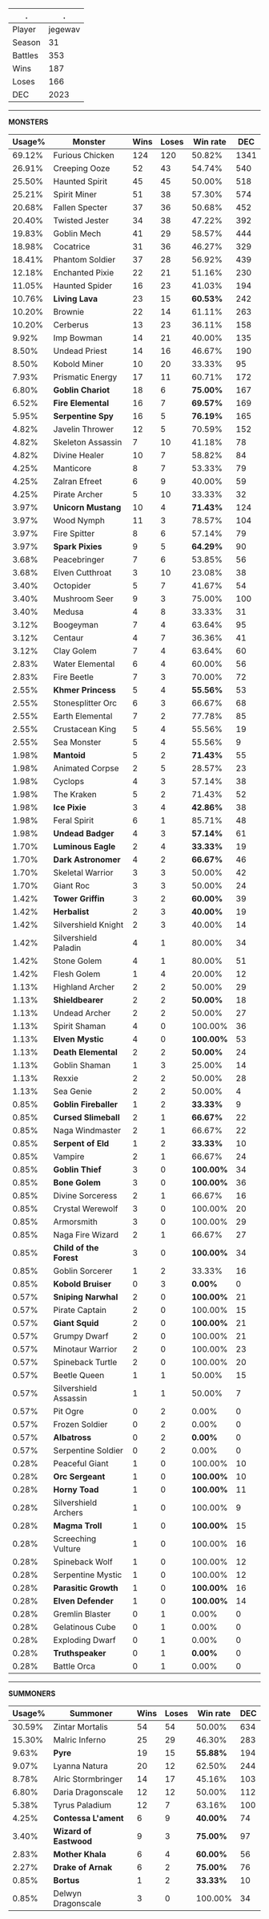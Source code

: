 .|.
|-|-
Player|jegewav
Season|31
Battles|353
Wins|187
Loses|166
DEC|2023

---
**MONSTERS**

Usage%|Monster|Wins|Loses|Win rate|DEC|
-|-|-|-|-|-|
69.12%|Furious Chicken|124|120|50.82%|1341|
26.91%|Creeping Ooze|52|43|54.74%|540|
25.50%|Haunted Spirit|45|45|50.00%|518|
25.21%|Spirit Miner|51|38|57.30%|574|
20.68%|Fallen Specter|37|36|50.68%|452|
20.40%|Twisted Jester|34|38|47.22%|392|
19.83%|Goblin Mech|41|29|58.57%|444|
18.98%|Cocatrice|31|36|46.27%|329|
18.41%|Phantom Soldier|37|28|56.92%|439|
12.18%|Enchanted Pixie|22|21|51.16%|230|
11.05%|Haunted Spider|16|23|41.03%|194|
10.76%|**Living Lava**|23|15|**60.53%**|242|
10.20%|Brownie|22|14|61.11%|263|
10.20%|Cerberus|13|23|36.11%|158|
9.92%|Imp Bowman|14|21|40.00%|135|
8.50%|Undead Priest|14|16|46.67%|190|
8.50%|Kobold Miner|10|20|33.33%|95|
7.93%|Prismatic Energy|17|11|60.71%|172|
6.80%|**Goblin Chariot**|18|6|**75.00%**|167|
6.52%|**Fire Elemental**|16|7|**69.57%**|169|
5.95%|**Serpentine Spy**|16|5|**76.19%**|165|
4.82%|Javelin Thrower|12|5|70.59%|152|
4.82%|Skeleton Assassin|7|10|41.18%|78|
4.82%|Divine Healer|10|7|58.82%|84|
4.25%|Manticore|8|7|53.33%|79|
4.25%|Zalran Efreet|6|9|40.00%|59|
4.25%|Pirate Archer|5|10|33.33%|32|
3.97%|**Unicorn Mustang**|10|4|**71.43%**|124|
3.97%|Wood Nymph|11|3|78.57%|104|
3.97%|Fire Spitter|8|6|57.14%|79|
3.97%|**Spark Pixies**|9|5|**64.29%**|90|
3.68%|Peacebringer|7|6|53.85%|56|
3.68%|Elven Cutthroat|3|10|23.08%|38|
3.40%|Octopider|5|7|41.67%|54|
3.40%|Mushroom Seer|9|3|75.00%|100|
3.40%|Medusa|4|8|33.33%|31|
3.12%|Boogeyman|7|4|63.64%|95|
3.12%|Centaur|4|7|36.36%|41|
3.12%|Clay Golem|7|4|63.64%|60|
2.83%|Water Elemental|6|4|60.00%|56|
2.83%|Fire Beetle|7|3|70.00%|72|
2.55%|**Khmer Princess**|5|4|**55.56%**|53|
2.55%|Stonesplitter Orc|6|3|66.67%|68|
2.55%|Earth Elemental|7|2|77.78%|85|
2.55%|Crustacean King|5|4|55.56%|19|
2.55%|Sea Monster|5|4|55.56%|9|
1.98%|**Mantoid**|5|2|**71.43%**|55|
1.98%|Animated Corpse|2|5|28.57%|23|
1.98%|Cyclops|4|3|57.14%|38|
1.98%|The Kraken|5|2|71.43%|52|
1.98%|**Ice Pixie**|3|4|**42.86%**|38|
1.98%|Feral Spirit|6|1|85.71%|48|
1.98%|**Undead Badger**|4|3|**57.14%**|61|
1.70%|**Luminous Eagle**|2|4|**33.33%**|19|
1.70%|**Dark Astronomer**|4|2|**66.67%**|46|
1.70%|Skeletal Warrior|3|3|50.00%|42|
1.70%|Giant Roc|3|3|50.00%|24|
1.42%|**Tower Griffin**|3|2|**60.00%**|39|
1.42%|**Herbalist**|2|3|**40.00%**|19|
1.42%|Silvershield Knight|2|3|40.00%|14|
1.42%|Silvershield Paladin|4|1|80.00%|34|
1.42%|Stone Golem|4|1|80.00%|51|
1.42%|Flesh Golem|1|4|20.00%|12|
1.13%|Highland Archer|2|2|50.00%|29|
1.13%|**Shieldbearer**|2|2|**50.00%**|18|
1.13%|Undead Archer|2|2|50.00%|27|
1.13%|Spirit Shaman|4|0|100.00%|36|
1.13%|**Elven Mystic**|4|0|**100.00%**|53|
1.13%|**Death Elemental**|2|2|**50.00%**|24|
1.13%|Goblin Shaman|1|3|25.00%|14|
1.13%|Rexxie|2|2|50.00%|28|
1.13%|Sea Genie|2|2|50.00%|4|
0.85%|**Goblin Fireballer**|1|2|**33.33%**|9|
0.85%|**Cursed Slimeball**|2|1|**66.67%**|22|
0.85%|Naga Windmaster|2|1|66.67%|22|
0.85%|**Serpent of Eld**|1|2|**33.33%**|10|
0.85%|Vampire|2|1|66.67%|24|
0.85%|**Goblin Thief**|3|0|**100.00%**|34|
0.85%|**Bone Golem**|3|0|**100.00%**|36|
0.85%|Divine Sorceress|2|1|66.67%|16|
0.85%|Crystal Werewolf|3|0|100.00%|20|
0.85%|Armorsmith|3|0|100.00%|29|
0.85%|Naga Fire Wizard|2|1|66.67%|27|
0.85%|**Child of the Forest**|3|0|**100.00%**|34|
0.85%|Goblin Sorcerer|1|2|33.33%|16|
0.85%|**Kobold Bruiser**|0|3|**0.00%**|0|
0.57%|**Sniping Narwhal**|2|0|**100.00%**|21|
0.57%|Pirate Captain|2|0|100.00%|15|
0.57%|**Giant Squid**|2|0|**100.00%**|21|
0.57%|Grumpy Dwarf|2|0|100.00%|21|
0.57%|Minotaur Warrior|2|0|100.00%|23|
0.57%|Spineback Turtle|2|0|100.00%|20|
0.57%|Beetle Queen|1|1|50.00%|15|
0.57%|Silvershield Assassin|1|1|50.00%|7|
0.57%|Pit Ogre|0|2|0.00%|0|
0.57%|Frozen Soldier|0|2|0.00%|0|
0.57%|**Albatross**|0|2|**0.00%**|0|
0.57%|Serpentine Soldier|0|2|0.00%|0|
0.28%|Peaceful Giant|1|0|100.00%|10|
0.28%|**Orc Sergeant**|1|0|**100.00%**|10|
0.28%|**Horny Toad**|1|0|**100.00%**|11|
0.28%|Silvershield Archers|1|0|100.00%|9|
0.28%|**Magma Troll**|1|0|**100.00%**|15|
0.28%|Screeching Vulture|1|0|100.00%|16|
0.28%|Spineback Wolf|1|0|100.00%|12|
0.28%|Serpentine Mystic|1|0|100.00%|12|
0.28%|**Parasitic Growth**|1|0|**100.00%**|16|
0.28%|**Elven Defender**|1|0|**100.00%**|14|
0.28%|Gremlin Blaster|0|1|0.00%|0|
0.28%|Gelatinous Cube|0|1|0.00%|0|
0.28%|Exploding Dwarf|0|1|0.00%|0|
0.28%|**Truthspeaker**|0|1|**0.00%**|0|
0.28%|Battle Orca|0|1|0.00%|0|

---
**SUMMONERS**

Usage%|Summoner|Wins|Loses|Win rate|DEC|
-|-|-|-|-|-|
30.59%|Zintar Mortalis|54|54|50.00%|634|
15.30%|Malric Inferno|25|29|46.30%|283|
9.63%|**Pyre**|19|15|**55.88%**|194|
9.07%|Lyanna Natura|20|12|62.50%|244|
8.78%|Alric Stormbringer|14|17|45.16%|103|
6.80%|Daria Dragonscale|12|12|50.00%|112|
5.38%|Tyrus Paladium|12|7|63.16%|100|
4.25%|**Contessa L'ament**|6|9|**40.00%**|74|
3.40%|**Wizard of Eastwood**|9|3|**75.00%**|97|
2.83%|**Mother Khala**|6|4|**60.00%**|56|
2.27%|**Drake of Arnak**|6|2|**75.00%**|76|
0.85%|**Bortus**|1|2|**33.33%**|10|
0.85%|Delwyn Dragonscale|3|0|100.00%|34|
